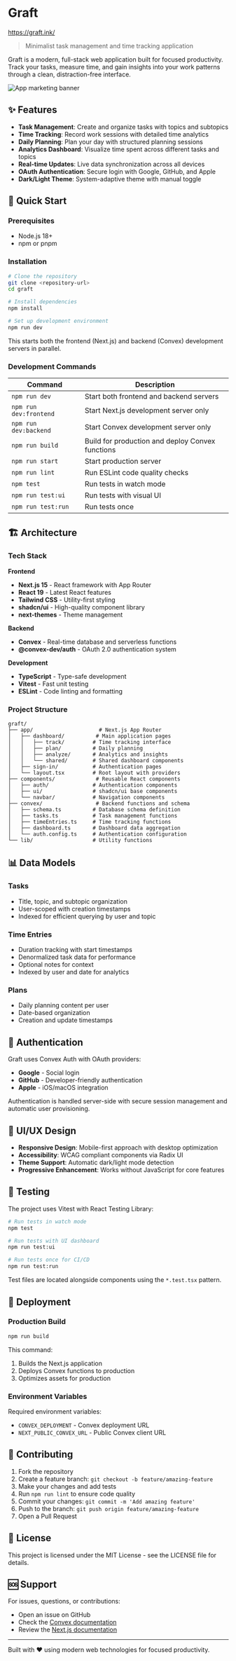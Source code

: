 # Graft
https://graft.ink/

> Minimalist task management and time tracking application

Graft is a modern, full-stack web application built for focused productivity. Track your tasks, measure time, and gain insights into your work patterns through a clean, distraction-free interface.

![App marketing banner](https://benevolent-wolverine-87.convex.cloud/api/storage/4b9433b1-d339-4fac-b27e-8ef9982cd55d)

## ✨ Features

- **Task Management**: Create and organize tasks with topics and subtopics
- **Time Tracking**: Record work sessions with detailed time analytics
- **Daily Planning**: Plan your day with structured planning sessions
- **Analytics Dashboard**: Visualize time spent across different tasks and topics
- **Real-time Updates**: Live data synchronization across all devices
- **OAuth Authentication**: Secure login with Google, GitHub, and Apple
- **Dark/Light Theme**: System-adaptive theme with manual toggle

## 🚀 Quick Start

### Prerequisites
- Node.js 18+
- npm or pnpm

### Installation

```bash
# Clone the repository
git clone <repository-url>
cd graft

# Install dependencies
npm install

# Set up development environment
npm run dev
```

This starts both the frontend (Next.js) and backend (Convex) development servers in parallel.

### Development Commands

| Command | Description |
|---------|-------------|
| `npm run dev` | Start both frontend and backend servers |
| `npm run dev:frontend` | Start Next.js development server only |
| `npm run dev:backend` | Start Convex development server only |
| `npm run build` | Build for production and deploy Convex functions |
| `npm run start` | Start production server |
| `npm run lint` | Run ESLint code quality checks |
| `npm test` | Run tests in watch mode |
| `npm run test:ui` | Run tests with visual UI |
| `npm run test:run` | Run tests once |

## 🏗️ Architecture

### Tech Stack

**Frontend**
- **Next.js 15** - React framework with App Router
- **React 19** - Latest React features
- **Tailwind CSS** - Utility-first styling
- **shadcn/ui** - High-quality component library
- **next-themes** - Theme management

**Backend**
- **Convex** - Real-time database and serverless functions
- **@convex-dev/auth** - OAuth 2.0 authentication system

**Development**
- **TypeScript** - Type-safe development
- **Vitest** - Fast unit testing
- **ESLint** - Code linting and formatting

### Project Structure

```
graft/
├── app/                     # Next.js App Router
│   ├── dashboard/          # Main application pages
│   │   ├── track/         # Time tracking interface
│   │   ├── plan/          # Daily planning
│   │   ├── analyze/       # Analytics and insights
│   │   └── shared/        # Shared dashboard components
│   ├── sign-in/           # Authentication pages
│   └── layout.tsx         # Root layout with providers
├── components/             # Reusable React components
│   ├── auth/              # Authentication components
│   ├── ui/                # shadcn/ui base components
│   └── navbar/            # Navigation components
├── convex/                 # Backend functions and schema
│   ├── schema.ts          # Database schema definition
│   ├── tasks.ts           # Task management functions
│   ├── timeEntries.ts     # Time tracking functions
│   ├── dashboard.ts       # Dashboard data aggregation
│   └── auth.config.ts     # Authentication configuration
└── lib/                   # Utility functions
```

## 📊 Data Models

### Tasks
- Title, topic, and subtopic organization
- User-scoped with creation timestamps
- Indexed for efficient querying by user and topic

### Time Entries
- Duration tracking with start timestamps
- Denormalized task data for performance
- Optional notes for context
- Indexed by user and date for analytics

### Plans
- Daily planning content per user
- Date-based organization
- Creation and update timestamps

## 🔐 Authentication

Graft uses Convex Auth with OAuth providers:
- **Google** - Social login
- **GitHub** - Developer-friendly authentication
- **Apple** - iOS/macOS integration

Authentication is handled server-side with secure session management and automatic user provisioning.

## 🎨 UI/UX Design

- **Responsive Design**: Mobile-first approach with desktop optimization
- **Accessibility**: WCAG compliant components via Radix UI
- **Theme Support**: Automatic dark/light mode detection
- **Progressive Enhancement**: Works without JavaScript for core features

## 🧪 Testing

The project uses Vitest with React Testing Library:

```bash
# Run tests in watch mode
npm test

# Run tests with UI dashboard
npm run test:ui

# Run tests once for CI/CD
npm run test:run
```

Test files are located alongside components using the `*.test.tsx` pattern.

## 🚢 Deployment

### Production Build

```bash
npm run build
```

This command:
1. Builds the Next.js application
2. Deploys Convex functions to production
3. Optimizes assets for production

### Environment Variables

Required environment variables:
- `CONVEX_DEPLOYMENT` - Convex deployment URL
- `NEXT_PUBLIC_CONVEX_URL` - Public Convex client URL

## 🤝 Contributing

1. Fork the repository
2. Create a feature branch: `git checkout -b feature/amazing-feature`
3. Make your changes and add tests
4. Run `npm run lint` to ensure code quality
5. Commit your changes: `git commit -m 'Add amazing feature'`
6. Push to the branch: `git push origin feature/amazing-feature`
7. Open a Pull Request

## 📄 License

This project is licensed under the MIT License - see the LICENSE file for details.

## 🆘 Support

For issues, questions, or contributions:
- Open an issue on GitHub
- Check the [Convex documentation](https://docs.convex.dev/)
- Review the [Next.js documentation](https://nextjs.org/docs)

---

Built with ❤️ using modern web technologies for focused productivity.
